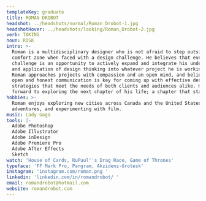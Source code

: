 ```yaml
---
templateKey: graduate
title: ROMAN DROBOT
headshot: ../headshots/normal/Roman_Drobot-1.jpg
headshotHover: ../headshots/looking/Roman_Drobot-2.jpg
verb: TAKING
noun: RISK
intro: >-
  Roman is a multidisciplinary designer who is not afraid to step outside of his
  comfort zone when faced with a design challenge. He believes that every design
  challenge is an opportunity to actively expand and integrate his understanding
  and application of design thinking into whatever project he is working on.
  Roman approaches projects with compassion and an open mind, and believes that
  open and honest communication is key for coming up with effective design
  strategies that meet the needs of both clients and audiences alike. He looks
  forward to exploring the next chapter of his life; a chapter that starts today
hobbies: >-
  Roman enjoys exploring new cities across Canada and the United States on solo
  adventures, and experimenting with film.
music: Lady Gaga
tools: |-
  Adobe Photoshop
  Adobe Illustrator
  Adobe inDesign
  Adobe Premiere Pro
  Adobe After Effects
  Sketch
watch: 'House of Cards, RuPaul''s Drag Race, Game of Thrones'
typeface: 'FF Mark Pro, Pangram, Akzidenz-Grotesk'
instagram: 'instagram.com/roman.png '
linkedin: 'linkedin.com/in/romandrobot/ '
email: romandrobot@hotmail.com
website: romandrobot.com
---
```


